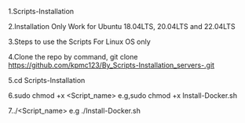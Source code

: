 1.Scripts-Installation

2.Installation Only Work for Ubuntu 18.04LTS, 20.04LTS and 22.04LTS

3.Steps to use the Scripts For Linux OS only

4.Clone the repo by command, git clone https://github.com/kpmc123/By_Scripts-Installation_servers-.git

5.cd Scripts-Installation

6.sudo chmod +x <Script_name> e.g,sudo chmod +x Install-Docker.sh

7../<Script_name> e.g ./Install-Docker.sh
